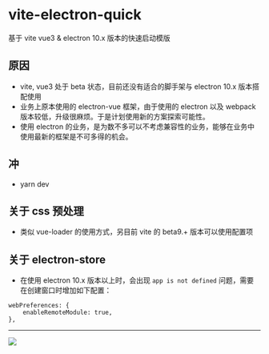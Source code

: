 # vite-electron-quick
基于 vite vue3 & electron 10.x 版本的快速启动模版

## 原因
- vite, vue3 处于 beta 状态，目前还没有适合的脚手架与 electron 10.x 版本搭配使用
- 业务上原本使用的 electron-vue 框架，由于使用的 electron 以及 webpack 版本较低，升级很麻烦。于是计划使用新的方案探索可能性。
- 使用 electron 的业务，是为数不多可以不考虑兼容性的业务，能够在业务中使用最新的框架是不可多得的机会。

## 冲
- yarn dev

## 关于 css 预处理
- 类似 vue-loader 的使用方式，另目前 vite 的 beta9.+ 版本可以使用配置项

## 关于 electron-store
- 在使用 electron 10.x 版本以上时，会出现 `app is not defined` 问题，需要在创建窗口时增加如下配置：

```
webPreferences: {
    enableRemoteModule: true,
},
```

---

![](https://tva1.sinaimg.cn/large/007S8ZIlly1gisdbjqpeij30h60kgwfb.jpg)


